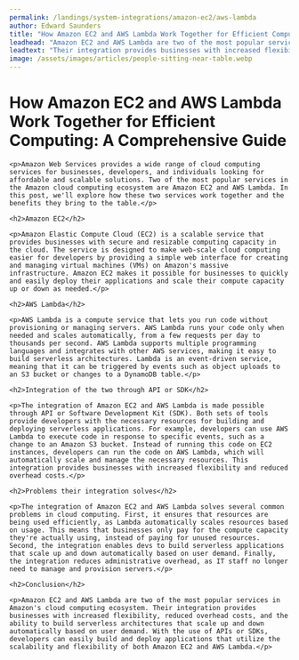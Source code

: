 ```yaml
---
permalink: /landings/system-integrations/amazon-ec2/aws-lambda
author: Edward Saunders
title: "How Amazon EC2 and AWS Lambda Work Together for Efficient Computing: A Comprehensive Guide"
leadhead: "Amazon EC2 and AWS Lambda are two of the most popular services in Amazon's cloud computing ecosystem"
leadtext: "Their integration provides businesses with increased flexibility, reduced overhead costs, and the ability to build serverless architectures that scale up and down automatically based on user demand. With the use of APIs or SDKs, developers can easily build and deploy applications that utilize the scalability and flexibility of both Amazon EC2 and AWS Lambda."
image: /assets/images/articles/people-sitting-near-table.webp
---
```

<div class="arttext">	<h1>How Amazon EC2 and AWS Lambda Work Together for Efficient Computing: A Comprehensive Guide</h1>
    
    <p>Amazon Web Services provides a wide range of cloud computing services for businesses, developers, and individuals looking for affordable and scalable solutions. Two of the most popular services in the Amazon cloud computing ecosystem are Amazon EC2 and AWS Lambda. In this post, we'll explore how these two services work together and the benefits they bring to the table.</p>

	<h2>Amazon EC2</h2>
    
    <p>Amazon Elastic Compute Cloud (EC2) is a scalable service that provides businesses with secure and resizable computing capacity in the cloud. The service is designed to make web-scale cloud computing easier for developers by providing a simple web interface for creating and managing virtual machines (VMs) on Amazon's massive infrastructure. Amazon EC2 makes it possible for businesses to quickly and easily deploy their applications and scale their compute capacity up or down as needed.</p>
    
    <h2>AWS Lambda</h2>
    
    <p>AWS Lambda is a compute service that lets you run code without provisioning or managing servers. AWS Lambda runs your code only when needed and scales automatically, from a few requests per day to thousands per second. AWS Lambda supports multiple programming languages and integrates with other AWS services, making it easy to build serverless architectures. Lambda is an event-driven service, meaning that it can be triggered by events such as object uploads to an S3 bucket or changes to a DynamoDB table.</p>
    
    <h2>Integration of the two through API or SDK</h2>
    
    <p>The integration of Amazon EC2 and AWS Lambda is made possible through API or Software Development Kit (SDK). Both sets of tools provide developers with the necessary resources for building and deploying serverless applications. For example, developers can use AWS Lambda to execute code in response to specific events, such as a change to an Amazon S3 bucket. Instead of running this code on EC2 instances, developers can run the code on AWS Lambda, which will automatically scale and manage the necessary resources. This integration provides businesses with increased flexibility and reduced overhead costs.</p>
    
    <h2>Problems their integration solves</h2>
    
    <p>The integration of Amazon EC2 and AWS Lambda solves several common problems in cloud computing. First, it ensures that resources are being used efficiently, as Lambda automatically scales resources based on usage. This means that businesses only pay for the compute capacity they're actually using, instead of paying for unused resources. Second, the integration enables devs to build serverless applications that scale up and down automatically based on user demand. Finally, the integration reduces administrative overhead, as IT staff no longer need to manage and provision servers.</p>
    
    <h2>Conclusion</h2>
    
    <p>Amazon EC2 and AWS Lambda are two of the most popular services in Amazon's cloud computing ecosystem. Their integration provides businesses with increased flexibility, reduced overhead costs, and the ability to build serverless architectures that scale up and down automatically based on user demand. With the use of APIs or SDKs, developers can easily build and deploy applications that utilize the scalability and flexibility of both Amazon EC2 and AWS Lambda.</p>

</div>